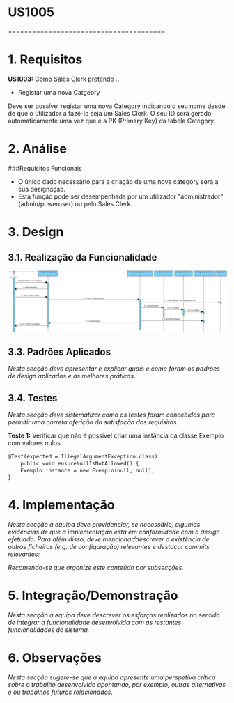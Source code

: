 # US1005
=======================================


# 1. Requisitos



**US1003:** Como Sales Clerk pretendo ...

- Registar uma nova Catgeory

Deve ser possível registar uma nova Category indicando o seu nome desde de que o utilizador a fazê-lo seja um Sales Clerk. O seu ID será gerado automaticamente uma vez que é a PK (Primary Key) da tabela Category.

# 2. Análise

###Requisitos Funcionais
- O único dado necessário para a criação de uma nova category será a sua designação.
- Esta função pode ser desempenhada por um utilizador "administrador" (admin/poweruser) ou pelo Sales Clerk.

# 3. Design

## 3.1. Realização da Funcionalidade

![SD](SD.svg)

## 3.3. Padrões Aplicados

*Nesta secção deve apresentar e explicar quais e como foram os padrões de design aplicados e as melhores práticas.*

## 3.4. Testes 
*Nesta secção deve sistematizar como os testes foram concebidos para permitir uma correta aferição da satisfação dos requisitos.*

**Teste 1:** Verificar que não é possível criar uma instância da classe Exemplo com valores nulos.

	@Test(expected = IllegalArgumentException.class)
		public void ensureNullIsNotAllowed() {
		Exemplo instance = new Exemplo(null, null);
	}

# 4. Implementação

*Nesta secção a equipa deve providenciar, se necessário, algumas evidências de que a implementação está em conformidade com o design efetuado. Para além disso, deve mencionar/descrever a existência de outros ficheiros (e.g. de configuração) relevantes e destacar commits relevantes;*

*Recomenda-se que organize este conteúdo por subsecções.*

# 5. Integração/Demonstração

*Nesta secção a equipa deve descrever os esforços realizados no sentido de integrar a funcionalidade desenvolvida com as restantes funcionalidades do sistema.*

# 6. Observações

*Nesta secção sugere-se que a equipa apresente uma perspetiva critica sobre o trabalho desenvolvido apontando, por exemplo, outras alternativas e ou trabalhos futuros relacionados.*



